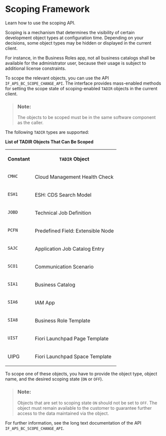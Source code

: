 <!-- loio33bb4f2815cc47ed84a7db2c47ca313f -->

# Scoping Framework

Learn how to use the scoping API.

Scoping is a mechanism that determines the visibility of certain development object types at configuration time. Depending on your decisions, some object types may be hidden or displayed in the current client.

For instance, in the Business Roles app, not all business catalogs shall be available for the administrator user, because their usage is subject to additional license constraints.

To scope the relevant objects, you can use the API `IF_APS_BC_SCOPE_CHANGE_API`. The interface provides mass-enabled methods for setting the scope state of scoping-enabled `TADIR` objects in the current client.

> ### Note:  
> The objects to be scoped must be in the same software component as the caller.

The following `TADIR` types are supported:

**List of TADIR Objects That Can Be Scoped**


<table>
<tr>
<th valign="top">

Constant

</th>
<th valign="top">

`TADIR` Object

</th>
</tr>
<tr>
<td valign="top">

`CMHC`

</td>
<td valign="top">

Cloud Management Health Check

</td>
</tr>
<tr>
<td valign="top">

`ESH1`

</td>
<td valign="top">

ESH: CDS Search Model

</td>
</tr>
<tr>
<td valign="top">

`JOBD`

</td>
<td valign="top">

Technical Job Definition

</td>
</tr>
<tr>
<td valign="top">

`PCFN`

</td>
<td valign="top">

Predefined Field: Extensible Node

</td>
</tr>
<tr>
<td valign="top">

`SAJC`

</td>
<td valign="top">

Application Job Catalog Entry

</td>
</tr>
<tr>
<td valign="top">

`SCO1`

</td>
<td valign="top">

Communication Scenario

</td>
</tr>
<tr>
<td valign="top">

`SIA1`

</td>
<td valign="top">

Business Catalog

</td>
</tr>
<tr>
<td valign="top">

`SIA6`

</td>
<td valign="top">

IAM App

</td>
</tr>
<tr>
<td valign="top">

`SIA8`

</td>
<td valign="top">

Business Role Template

</td>
</tr>
<tr>
<td valign="top">

`UIST`

</td>
<td valign="top">

Fiori Launchpad Page Template

</td>
</tr>
<tr>
<td valign="top">

UIPG

</td>
<td valign="top">

Fiori Launchpad Space Template

</td>
</tr>
</table>

To scope one of these objects, you have to provide the object type, object name, and the desired scoping state \(`ON` or `OFF`\).

> ### Note:  
> Objects that are set to scoping state `ON` should not be set to `OFF`. The object must remain available to the customer to guarantee further access to the data maintained via the object.

For further information, see the long text documentation of the API `IF_APS_BC_SCOPE_CHANGE_API`.

